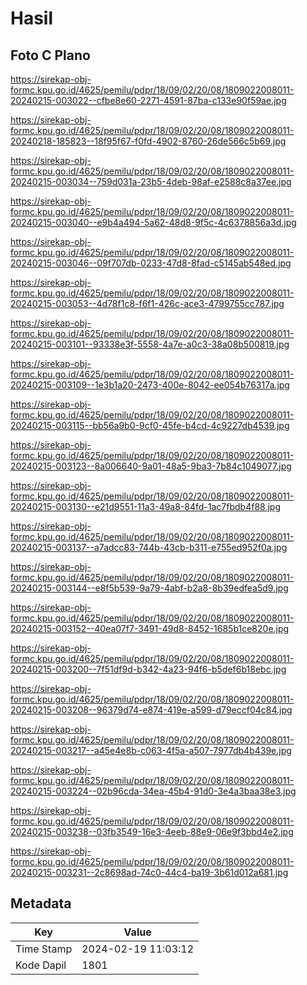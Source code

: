 # Hasil

## Foto C Plano

https://sirekap-obj-formc.kpu.go.id/4625/pemilu/pdpr/18/09/02/20/08/1809022008011-20240215-003022--cfbe8e60-2271-4591-87ba-c133e90f59ae.jpg

https://sirekap-obj-formc.kpu.go.id/4625/pemilu/pdpr/18/09/02/20/08/1809022008011-20240218-185823--18f95f67-f0fd-4902-8760-26de566c5b69.jpg

https://sirekap-obj-formc.kpu.go.id/4625/pemilu/pdpr/18/09/02/20/08/1809022008011-20240215-003034--759d031a-23b5-4deb-98af-e2588c8a37ee.jpg

https://sirekap-obj-formc.kpu.go.id/4625/pemilu/pdpr/18/09/02/20/08/1809022008011-20240215-003040--e9b4a494-5a62-48d8-9f5c-4c6378856a3d.jpg

https://sirekap-obj-formc.kpu.go.id/4625/pemilu/pdpr/18/09/02/20/08/1809022008011-20240215-003046--09f707db-0233-47d8-8fad-c5145ab548ed.jpg

https://sirekap-obj-formc.kpu.go.id/4625/pemilu/pdpr/18/09/02/20/08/1809022008011-20240215-003053--4d78f1c8-f6f1-426c-ace3-4799755cc787.jpg

https://sirekap-obj-formc.kpu.go.id/4625/pemilu/pdpr/18/09/02/20/08/1809022008011-20240215-003101--93338e3f-5558-4a7e-a0c3-38a08b500819.jpg

https://sirekap-obj-formc.kpu.go.id/4625/pemilu/pdpr/18/09/02/20/08/1809022008011-20240215-003109--1e3b1a20-2473-400e-8042-ee054b76317a.jpg

https://sirekap-obj-formc.kpu.go.id/4625/pemilu/pdpr/18/09/02/20/08/1809022008011-20240215-003115--bb56a9b0-9cf0-45fe-b4cd-4c9227db4539.jpg

https://sirekap-obj-formc.kpu.go.id/4625/pemilu/pdpr/18/09/02/20/08/1809022008011-20240215-003123--8a006640-9a01-48a5-9ba3-7b84c1049077.jpg

https://sirekap-obj-formc.kpu.go.id/4625/pemilu/pdpr/18/09/02/20/08/1809022008011-20240215-003130--e21d9551-11a3-49a8-84fd-1ac7fbdb4f88.jpg

https://sirekap-obj-formc.kpu.go.id/4625/pemilu/pdpr/18/09/02/20/08/1809022008011-20240215-003137--a7adcc83-744b-43cb-b311-e755ed952f0a.jpg

https://sirekap-obj-formc.kpu.go.id/4625/pemilu/pdpr/18/09/02/20/08/1809022008011-20240215-003144--e8f5b539-9a79-4abf-b2a8-8b39edfea5d9.jpg

https://sirekap-obj-formc.kpu.go.id/4625/pemilu/pdpr/18/09/02/20/08/1809022008011-20240215-003152--40ea07f7-3491-49d8-8452-1685b1ce820e.jpg

https://sirekap-obj-formc.kpu.go.id/4625/pemilu/pdpr/18/09/02/20/08/1809022008011-20240215-003200--7f51df9d-b342-4a23-94f6-b5def6b18ebc.jpg

https://sirekap-obj-formc.kpu.go.id/4625/pemilu/pdpr/18/09/02/20/08/1809022008011-20240215-003208--96379d74-e874-419e-a599-d79eccf04c84.jpg

https://sirekap-obj-formc.kpu.go.id/4625/pemilu/pdpr/18/09/02/20/08/1809022008011-20240215-003217--a45e4e8b-c063-4f5a-a507-7977db4b439e.jpg

https://sirekap-obj-formc.kpu.go.id/4625/pemilu/pdpr/18/09/02/20/08/1809022008011-20240215-003224--02b96cda-34ea-45b4-91d0-3e4a3baa38e3.jpg

https://sirekap-obj-formc.kpu.go.id/4625/pemilu/pdpr/18/09/02/20/08/1809022008011-20240215-003238--03fb3549-16e3-4eeb-88e9-06e9f3bbd4e2.jpg

https://sirekap-obj-formc.kpu.go.id/4625/pemilu/pdpr/18/09/02/20/08/1809022008011-20240215-003231--2c8698ad-74c0-44c4-ba19-3b61d012a681.jpg


## Metadata

| Key        | Value               |
| ---------- | ------------------- |
| Time Stamp | 2024-02-19 11:03:12 |
| Kode Dapil | 1801                |



